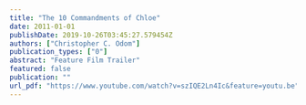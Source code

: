 ```yaml
---
title: "The 10 Commandments of Chloe"
date: 2011-01-01
publishDate: 2019-10-26T03:45:27.579454Z
authors: ["Christopher C. Odom"]
publication_types: ["0"]
abstract: "Feature Film Trailer"
featured: false
publication: ""
url_pdf: "https://www.youtube.com/watch?v=szIQE2Ln4Ic&feature=youtu.be"
---
```


